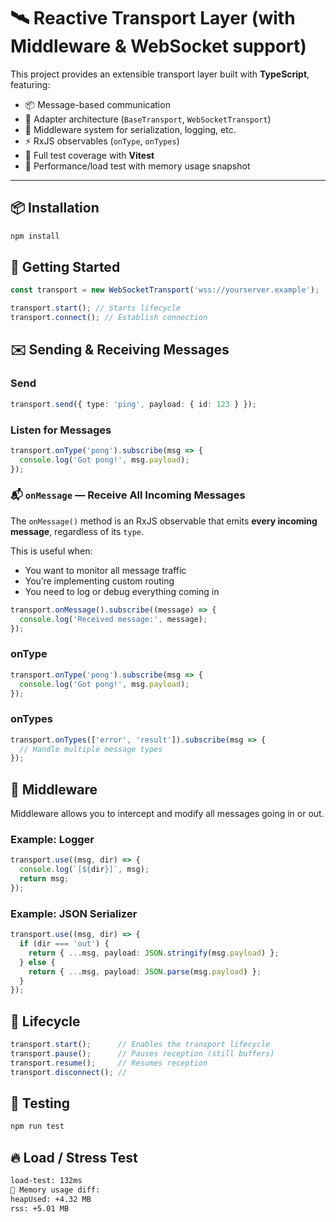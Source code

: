 # 🛰️ Reactive Transport Layer (with Middleware & WebSocket support)

This project provides an extensible transport layer built with **TypeScript**, featuring:

- 📦 Message-based communication
- 🔌 Adapter architecture (`BaseTransport`, `WebSocketTransport`)
- 🔁 Middleware system for serialization, logging, etc.
- ⚡ RxJS observables (`onType`, `onTypes`)
- 🧪 Full test coverage with **Vitest**
- 🧠 Performance/load test with memory usage snapshot

---

## 📦 Installation

```bash
npm install
```

## 🚀 Getting Started

```typescript
const transport = new WebSocketTransport('wss://yourserver.example');

transport.start(); // Starts lifecycle
transport.connect(); // Establish connection
```

## ✉️ Sending & Receiving Messages

### Send

```typescript
transport.send({ type: 'ping', payload: { id: 123 } });
```

### Listen for Messages

```typescript
transport.onType('pong').subscribe(msg => {
  console.log('Got pong!', msg.payload);
});
```

### 📬 `onMessage` — Receive All Incoming Messages

The `onMessage()` method is an RxJS observable that emits **every incoming message**, regardless of its `type`.

This is useful when:

- You want to monitor all message traffic
- You’re implementing custom routing
- You need to log or debug everything coming in

```ts
transport.onMessage().subscribe((message) => {
  console.log('Received message:', message);
});
```

### onType

```typescript
transport.onType('pong').subscribe(msg => {
  console.log('Got pong!', msg.payload);
});
```

### onTypes

```typescript
transport.onTypes(['error', 'result']).subscribe(msg => {
  // Handle multiple message types
});
```

## 🔌 Middleware

Middleware allows you to intercept and modify all messages going in or out.

### Example: Logger

```typescript
transport.use((msg, dir) => {
  console.log(`[${dir}]`, msg);
  return msg;
});
```

### Example: JSON Serializer

```typescript
transport.use((msg, dir) => {
  if (dir === 'out') {
    return { ...msg, payload: JSON.stringify(msg.payload) };
  } else {
    return { ...msg, payload: JSON.parse(msg.payload) };
  }
});
```

## 🧭 Lifecycle

```typescript
transport.start();      // Enables the transport lifecycle
transport.pause();      // Pauses reception (still buffers)
transport.resume();     // Resumes reception
transport.disconnect(); //
```

## 🧪 Testing

```bash
npm run test
```

## 🔥 Load / Stress Test

```bash
load-test: 132ms
🧠 Memory usage diff:
heapUsed: +4.32 MB
rss: +5.01 MB
```
